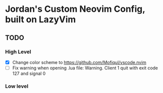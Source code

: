 # Jordan's Custom Neovim Config, built on LazyVim

## TODO

### High Level
- [x] Change color scheme to https://github.com/Mofiqul/vscode.nvim
- [ ] Fix warning when opening .lua file: Warning.  Client 1 quit with exit code 127 and signal 0
### Low level
